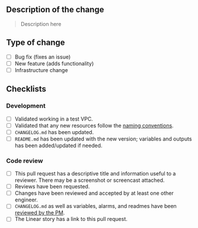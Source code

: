 ## Description of the change

> Description here

## Type of change
- [ ] Bug fix (fixes an issue)
- [ ] New feature (adds functionality)
- [ ] Infrastructure change

## Checklists

### Development

- [ ] Validated working in a test VPC.
- [ ] Validated that any new resources follow the [naming conventions](https://www.notion.so/etleap/Evolving-the-Terraform-VPC-Module-52f081d09ded4d9291af8c9f8b32a7b2?pvs=4#89d4637048264ddf89803d0815cc4207).
- [ ] `CHANGELOG.md` has been updated.
- [ ] `README.md` has been updated with the new version; variables and outputs has been added/updated if needed.

### Code review 

- [ ] This pull request has a descriptive title and information useful to a reviewer. There may be a screenshot or screencast attached.
- [ ] Reviews have been requested.
- [ ] Changes have been reviewed and accepted by at least one other engineer.
- [ ] `CHANGELOG.md` as well as variables, alarms, and readmes have been [reviewed by the PM](https://www.notion.so/etleap/Dev-Workflow-Checklist-1693ed0f162040e8b4659e90ba85252b?pvs=4#8bc0f53b03f34194a46a3df51f551e14).
- [ ] The Linear story has a link to this pull request.
